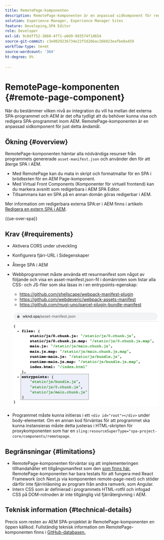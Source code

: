 ```yaml
---
title: RemotePage-komponenten
description: RemotePage-komponenten är en anpassad sidkomponent för redigering av fjärreaktions-SPA i AEM.
solution: Experience Manager, Experience Manager Sites
feature: Developing,SPA Editor
role: Developer
exl-id: 9c8dff52-3860-4f71-a0d9-993574f1d654
source-git-commit: c3e9029236734e22f5d266ac26b923eafbe0a459
workflow-type: tm+mt
source-wordcount: '364'
ht-degree: 0%

---
```


# RemotePage-komponenten {#remote-page-component}

När du bestämmer vilken nivå av integration du vill ha mellan det externa SPA-programmet och AEM är det ofta tydligt att du behöver kunna visa och redigera SPA-programmet inom AEM. RemotePage-komponenten är en anpassad sidkomponent för just detta ändamål.

## Ökning {#overview}

RemotePage-komponenten hämtar alla nödvändiga resurser från programmets genererade `asset-manifest.json` och använder den för att återge SPA i AEM.

* Med RemotePage kan du mata in skript och formatmallar för en SPA i brödtexten för en AEM Page-komponent.
* Med Virtual Front Components (Komponenter för virtuell frontend) kan du markera avsnitt som redigerbara i AEM SPA Editor.
* Tillsammans kan en SPA på en annan domän göras redigerbar i AEM.

Mer information om redigerbara externa SPA:er i AEM finns i artikeln [Redigera en extern SPA i AEM](spa-edit-external.md).

{{ue-over-spa}}

## Krav {#requirements}

* Aktivera CORS under utveckling
* Konfigurera fjärr-URL i Sidegenskaper
* Återge SPA i AEM
* Webbprogrammet måste använda ett resurmanifest som något av följande och visa en asset-manifest.json-fil i domänroten som listar alla CSS- och JS-filer som ska läsas in i en entrypoints-egenskap:
   * https://github.com/shellscape/webpack-manifest-plugin
   * https://github.com/webdeveric/webpack-assets-manifest
   * https://github.com/mugi-uno/parcel-plugin-bundle-manifest

  ![Entrypoints](assets/asset-manifest-entrypoints.png)

* Programmet måste kunna initieras i ett `<div id="root"></div>` under body-elementet. Om en annan kod förväntas för att programmet ska kunna instansieras måste detta justeras i HTML-skripten för proxykomponenten som har en `sling:resourceSuperType="spa-project-core/components/remotepage`.

## Begränsningar {#limitations}

* RemotePage-komponenten förväntar sig att implementeringen tillhandahåller ett tillgångsmanifest som den [ som finns här.](https://github.com/shellscape/webpack-manifest-plugin) RemotePage-komponenten har bara testats för att fungera med React Framework (och Next.js via komponenten remote-page-next) och stöder därför inte fjärrinläsning av program från andra ramverk, som Angular.
* Intern CSS som är definierad i programmets HTML-rotfil och infogad CSS på DOM-rotnoden är inte tillgänglig vid fjärråtergivning i AEM.

## Teknisk information {#technical-details}

Precis som resten av AEM SPA-projektet är RemotePage-komponenten en öppen källkod. Fullständig teknisk information om RemotePage-komponenten finns i [GitHub-databasen.](https://github.com/adobe/aem-spa-project-core/tree/master/ui.apps/src/main/content/jcr_root/apps/spa-project-core/components/remotepage)
